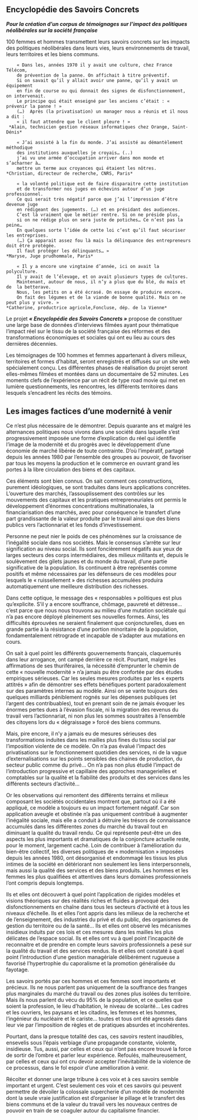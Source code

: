 ## Encyclopédie des Savoirs Concrets

***Pour la création d’un corpus de témoignages sur l’impact des politiques néolibérales sur la société française***

100 femmes et hommes transmettent leurs savoirs concrets sur les impacts des politiques néolibérales dans leurs vies, leurs environnements de travail, leurs territoires et les biens communs. 

```
    « Dans les, années 1970 il y avait une culture, chez France Télécom, 
    de prévention de la panne. On affichait à titre préventif. 
    Si on savait qu’il y allait avoir une panne, qu’il y avait un équipement 
    en fin de course ou qui donnait des signes de disfonctionnement, on intervenait. 
    Le principe qui était enseigné par les anciens c’était : « prévenir la panne ! » 
    (…)  Après (la privatisation) un manager nous a réunis et il nous a dit : 
    « il faut attendre que le client pleure ! »
 *Alain, technicien gestion réseaux informatiques chez Orange, Saint-Dénis* 

    « J’ai assisté à la fin du monde. J’ai assisté au démantèlement méthodique 
    des institutions auxquelles je croyais… (..) 
    j’ai vu une armée d’occupation arriver dans mon monde et s’acharner à… 
    mettre un terme aux croyances qui étaient les nôtres.
*Christian, directeur de recherche, CNRS, Paris*

    « la volonté politique est de faire disparaitre cette institution 
    et de transformer nos juges en échevins autour d’un juge professionnel. 
    Ce qui serait très négatif parce que j’ai l’impression d’être devenue juge 
    en rédigeant des jugements. (…) et en présidant des audiences. 
    C’est là vraiment que le métier rentre. Si on ne préside plus, 
    si on ne rédige plus on sera juste de potiches… Ce n’est pas la peine…
    En quelques sorte l’idée de cette loi c’est qu’il faut sécuriser les entreprises. 
    (…) Ça apparait assez fou là mais la délinquance des entrepreneurs doit être protégée. 
    Il faut protéger les délinquants… » 
*Maryse, Juge prudhommale, Paris*

    « Il y a encore une vingtaine d’année, ici on avait la polyculture. 
    Il y avait de l’élevage, et on avait plusieurs types de cultures.  
    Maintenant, autour de nous, il n’y a plus que du blé, du maïs et de  la betterave. 
    Nous, les petits on a été écrasé. On essaye de produire encore. 
    On fait des légumes et de la viande de bonne qualité. Mais on ne peut plus y vivre. »
*Catherine, productrice agricole,Foncluse, dép. de la Vienne*
```
    

Le projet ***« Encyclopédie des Savoirs Concrets »*** propose de constituer une large base de données d’interviews filmées ayant pour thématique l’impact réel sur le tissu de la société française des réformes et des transformations économiques et sociales qui ont eu lieu au cours des dernières décennies.

Les témoignages de 100 hommes et femmes appartenant à divers milieux, territoires et formes d’habitat, seront enregistrés et diffusés sur un site web spécialement conçu. 
Les différentes phases de réalisation du projet seront elles-mêmes filmées et montées dans un documentaire de 52 minutes. Les moments clefs de l’expérience par un récit de type road movie qui met en lumière questionnements, les rencontres, les différents territoires dans lesquels s’encadrent les récits des témoins.
  
  
  ## Les images factices d’une modernité à venir 

Ce n’est plus nécessaire de le démontrer. Depuis quarante ans et malgré les alternances politiques nous vivons dans une société dans laquelle s’est progressivement imposée une forme d’explication du réel qui identifie l’image de la modernité et du progrès avec le développement d’une économie de marché libérée de toute contrainte.  D’où l’impératif, partagé depuis les années 1980 par l’ensemble des groupes au pouvoir, de favoriser par tous les moyens la production et le commerce en ouvrant grand les portes à la libre circulation des biens et des capitaux.

Ces éléments sont bien connus. On sait comment ces constructions, purement idéologiques, se sont traduites dans leurs applications concrètes. L’ouverture des marchés, l’assouplissement des contrôles sur les mouvements des capitaux et les pratiques entrepreneuriales ont permis le développement d’énormes concentrations multinationales, la financiarisation des marchés, avec pour conséquence le transfert d’une part grandissante de la valeur produite par le travail ainsi que des biens publics vers l’actionnariat et les fonds d’investissement.

Personne ne peut nier le poids de ces phénomènes sur la croissance de l’inégalité sociale dans nos sociétés. Mais le consensus s’arrête sur leur signification au niveau social. Ils sont foncièrement négatifs aux yeux de larges secteurs des corps intermédiaires, des milieux militants et, depuis le soulèvement des gilets jaunes et du monde du travail, d’une partie significative de la population. Ils continuent à être représentés comme positifs et même nécessaires par les défenseurs de ces modèles pour lesquels le « ruissellement » des richesses accumulées produira automatiquement une meilleure distribution des richesses.   

Dans cette optique, le message des « responsables » politiques est plus qu’explicite. S’il y a encore souffrance, chômage, pauvreté et détresse… c’est parce que nous nous trouvons au milieu d’une mutation sociétale qui n’a pas encore déployé pleinement ses nouvelles formes. Ainsi, les difficultés éprouvées ne seraient finalement que conjoncturelles, dues en grande partie à la résistance d’une portion minoritaire de la population, fondamentalement rétrograde et incapable de s’adapter aux mutations en cours.

On sait à quel point les différents gouvernements français, claquemurés dans leur arrogance, ont campé derrière ce récit. Pourtant, malgré les affirmations de ses thuriféraires, la nécessité d’emprunter le chemin de cette « nouvelle modernité » n’a jamais pu être confortée par des études empiriques sérieuses. Car les seules mesures produites par les « experts attitrés » afin de démontrer ses effets bénéfiques portent paradoxalement sur des paramètres internes au modèle. Ainsi on se vante toujours des quelques milliards péniblement rognés sur les dépenses publiques (et l’argent des contribuables), tout en prenant soin de ne jamais évoquer les énormes pertes dues à l’évasion fiscale, ni la migration des revenus du travail vers l’actionnariat, ni non plus les sommes soustraites à l’ensemble des citoyens lors du « dégraissage » forcé des biens communs.

Mais, pire encore, il n’y a jamais eu de mesures sérieuses des transformations induites dans les mailles plus fines du tissu social par l’imposition violente de ce modèle.  On n’a pas évalué l’impact des privatisations sur le fonctionnement quotidien des services, ni de la vague d’externalisations sur les points sensibles des chaines de production, du secteur public comme du privé…  On n’a pas non plus étudié l’impact de l’introduction progressive et capillaire des approches managerielles et comptables sur la qualité et la fiabilité des produits et des services dans les différents secteurs d’activité…

Or les observations qui remontent des différents terrains et milieux composant les sociétés occidentales montrent que, partout où il a été appliqué, ce modèle a toujours eu un impact fortement négatif.  Car son application aveugle et obstinée n’a pas uniquement contribué à augmenter l’inégalité sociale, mais elle a conduit à détruire les trésors de connaissance accumulés dans les différentes zones du marché du travail tout en diminuant la qualité du travail rendu. 
Ce qui représente peut-être un des aspects les plus importants et dramatiques de la conjoncture actuelle reste, pour le moment, largement caché. Loin de contribuer à l’amélioration du bien-être collectif, les diverses politiques de « modernisation » imposées depuis les années 1980, ont désorganisé et endommagé les tissus les plus intimes de la société en détériorant non seulement les liens interpersonnels, mais aussi la qualité des services et des biens produits. 
Les hommes et les femmes les plus qualifiées et attentives dans leurs domaines professionnels l’ont compris depuis longtemps.

Ils et elles ont découvert à quel point l’application de rigides modèles et visions théoriques sur des réalités riches et fluides a provoqué des disfonctionnements en chaîne dans tous les secteurs d’activité et à tous les niveaux d’échelle. Ils et elles l’ont appris dans les milieux de la recherche et de l’enseignement, des industries du privé et du public, des organismes de gestion du territoire ou de la santé… Ils et elles ont observé les mécanismes insidieux induits par ces lois et ces mesures dans les mailles les plus délicates de l’espace social. Ils et elles ont vu à quel point l’incapacité de reconnaitre et de prendre en compte leurs savoirs professionnels a pesé sur la qualité du travail et des services rendus. Ils et elles ont constaté à quel point l’introduction d’une gestion managériale délibérément rugueuse a favorisé l’hypertrophie du caporalisme et la promotion généralisée du fayotage. 

Les savoirs portés par ces hommes et ces femmes sont importants et précieux. Ils ne nous parlent pas uniquement de la souffrance des franges plus marginales du marché du travail ou des zones plus isolées du territoire. Mais ils nous parlent du vécu du 95% de la population, et ce quelles que soient la profession, le lieu d’habitation, le niveau de scolarité... Les cadres et les ouvriers, les paysans et les citadins, les femmes et les hommes, l’ingénieur du nucléaire et le cariste… toutes et tous ont été agressés dans leur vie par l’imposition de règles et de pratiques absurdes et incohérentes.

Pourtant, dans la presque totalité des cas, ces savoirs restent inaudibles, ensevelis sous l’épais verbiage d’une propagande constante, violente, insidieuse. Tus, aussi, par celles et ceux qui n’ont pas encore trouvé la force de sortir de l’ombre et parler leur expérience. Refoulés, malheureusement, par celles et ceux qui ont cru devoir accepter l’inévitabilité de la violence de ce processus, dans le fol espoir d’une amélioration à venir.

Récolter et donner une large tribune à ces voix et à ces savoirs semble important et urgent.  C’est seulement ces voix et ces savoirs qui peuvent permettre de dévoiler la colossale supercherie d’un modèle de modernité dont la seule vraie justification est d’organiser le pillage et le transfert des biens communs et de la valeur du travail vers les nouveaux centres de pouvoir en train de se coaguler autour du capitalisme financier. 
